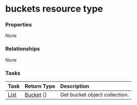 # buckets resource type



### Properties
None

### Relationships
None


### Tasks

| Task		   | Return Type	|Description|
|:---------------|:--------|:----------|
|[List](../api/bucket_list.md) | [Bucket](bucket.md) [] |Get bucket object collection. |

<!-- uuid: 0078e0ae-f35a-4238-a124-3238f7b4f651
2015-10-16 01:35:15 UTC -->
<!-- {
  "type": "#page.annotation",
  "description": "buckets resource",
  "keywords": "",
  "section": "documentation",
  "tocPath": ""
}-->
